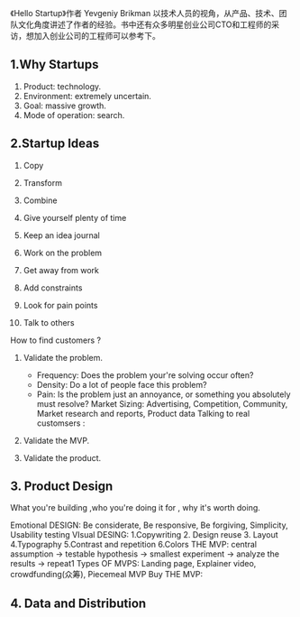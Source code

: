 《Hello Startup》作者 Yevgeniy Brikman 以技术人员的视角，从产品、技术、团队文化角度讲述了作者的经验。书中还有众多明星创业公司CTO和工程师的采访，想加入创业公司的工程师可以参考下。

## 1.Why Startups
1. Product: technology.
2. Environment: extremely uncertain.
3. Goal: massive growth.
4. Mode of operation: search.


## 2.Startup Ideas
1. Copy
2. Transform
3. Combine

1. Give yourself plenty of time
2. Keep an idea journal
3. Work on the problem
4. Get away from work
5. Add constraints
6. Look for pain points
7. Talk to others


How to find customers ?
1. Validate the problem.
    - Frequency: Does the problem your're solving occur often?
    - Density: Do a lot of people face this problem?
    - Pain: Is the problem just an annoyance, or something you absolutely must resolve?
Market Sizing: Advertising, Competition, Community, Market research and reports, Product data
Talking to real customsers :

2. Validate the MVP.
3. Validate the product.

## 3. Product Design
What you're building ,who you're doing it for , why it's worth doing.

Emotional DESIGN: Be considerate, Be responsive, Be forgiving, Simplicity, Usability testing
VIsual DESING:  1.Copywriting 2. Design reuse 3. Layout 4.Typography 5.Contrast and repetition 6.Colors
THE MVP: central assumption -> testable hypothesis -> smallest experiment -> analyze the results -> repeat1
Types OF MVPS: Landing page, Explainer video, crowdfunding(众筹), Piecemeal MVP
Buy THE MVP:

## 4. Data and Distribution
